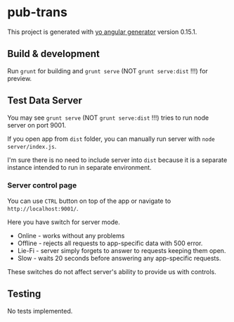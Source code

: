 # pub-trans

This project is generated with [yo angular generator](https://github.com/yeoman/generator-angular)
version 0.15.1.

## Build & development

Run `grunt` for building and `grunt serve` (NOT `grunt serve:dist` !!!) for preview.

## Test Data Server

You may see `grunt serve` (NOT `grunt serve:dist` !!!) tries to run node server on port 9001.

If you open app from `dist` folder, you can manually run server with `node server/index.js`.

I'm sure there is no need to include server into `dist` because it is a separate
instance intended to run in separate environment.

### Server control page

You can use `CTRL` button on top of the app or navigate to `http://localhost:9001/`.

Here you have switch for server mode.

* Online - works without any problems
* Offline - rejects all requests to app-specific data with 500 error.
* Lie-Fi - server simply forgets to answer to requests keeping them open.
* Slow - waits 20 seconds before answering any app-specific requests.

These switches do not affect server's ability to provide us with controls.

## Testing

No tests implemented.
